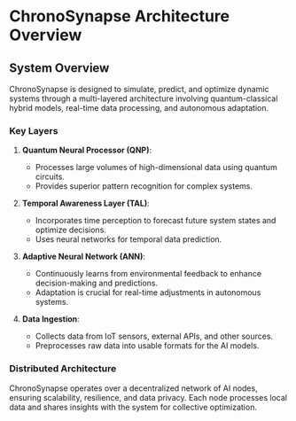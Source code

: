 # ChronoSynapse Architecture Overview

## System Overview

ChronoSynapse is designed to simulate, predict, and optimize dynamic systems through a multi-layered architecture involving quantum-classical hybrid models, real-time data processing, and autonomous adaptation.

### Key Layers

1. **Quantum Neural Processor (QNP)**:
   - Processes large volumes of high-dimensional data using quantum circuits.
   - Provides superior pattern recognition for complex systems.
  
2. **Temporal Awareness Layer (TAL)**:
   - Incorporates time perception to forecast future system states and optimize decisions.
   - Uses neural networks for temporal data prediction.

3. **Adaptive Neural Network (ANN)**:
   - Continuously learns from environmental feedback to enhance decision-making and predictions.
   - Adaptation is crucial for real-time adjustments in autonomous systems.

4. **Data Ingestion**:
   - Collects data from IoT sensors, external APIs, and other sources.
   - Preprocesses raw data into usable formats for the AI models.

### Distributed Architecture

ChronoSynapse operates over a decentralized network of AI nodes, ensuring scalability, resilience, and data privacy. Each node processes local data and shares insights with the system for collective optimization.